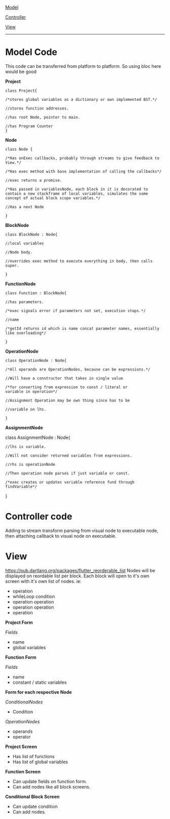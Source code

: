  [Model](#Model-Code)

 [Controller](#Controller-Code)

 [View](#View)

 --------------------------------------
# Model Code
This code can be transferred from platform to platform.
So using bloc here would be good

**Project**

    class Project{

    /*stores global variables as a dictionary or own implemented BST.*/

    //stores function addresses.

    //has root Node, pointer to main.

    //has Program Counter
    }
**Node**

    class Node {

    /*Has onExec callbacks, probably through streams to give feedback to View.*/

    /*Has exec method with base implementation of calling the callbacks*/

    //exec returns a promise.

    /*Has passed in variablesNode, each block in it is decorated to contain a new stackframe of local variables, simulates the same concept of actual block scope variables.*/

    //Has a next Node

    }

**BlockNode**

    class BlockNode : Node{

    //local variables

    //Node body.

    //overrides exec method to execute everything in body, then calls super.

    }

**FunctionNode**

    class Function : BlockNode{

    //has parameters.

    /*exec signals error if parameters not set, execution stops.*/

    //name

    /*getId returns id which is name concat parameter names, essentially like overloading*/

    }

**OperationNode**

    class OperationNode : Node{

    /*All operands are OperationNodes, because can be expressions.*/

    //Will have a constructor that takes in single value

    /*for converting from expression to const / literal or
    variable in operation*/

    //Assignment Operation may be own thing since has to be

    //variable on lhs.

    }

**AssignmentNode**

  class AssignmentNode : Node{

    //lhs is variable.

    //Will not consider returned variables from expressions.

    //rhs is operationNode

    //Then operation node parses if just variable or const.

    /*exec creates or updates variable reference fund through findVariable*/
  }

# Controller code

Adding to stream transform parsing from visual node to executable node,
then attaching callback to visual node on executable.

# View

https://pub.dartlang.org/packages/flutter_reorderable_list
Nodes will be displayed on reordable list per block.
Each block will open to it's own screen with it's own list of nodes.
ie:
- operation
- whileLoop condition
- operation operation
- operation operation
- operation

**Project Form**

*Fields*

- name
- global variables

**Function Form**

*Fields*

- name
- constant / static variables


**Form for each respective Node**

*ConditionalNodes*
- Condition

*OperationNodes*
- operands
- operator

**Project Screen**

- Has list of functions
- Has list of global variables

**Function Screen**

- Can update fields on function form.
- Can add nodes like all block screens.

**Conditional Block Screen**

- Can update condition
- Can add nodes.

